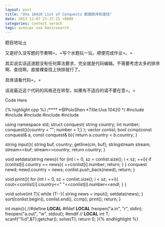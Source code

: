 ```yaml
---
layout: post
title: "UVa 10420 List of Conquests 数据排序和查找"
date: 2013-12-07 21:37:15 +0800
categories: contest serach
tags: acmicpc uva basicsearch
---
```

题目地址<a title="UVa 10420" href="http://uva.onlinejudge.org/index.php?option=com_onlinejudge&Itemid=8&category=98&page=show_problem&problem=1361" target="_blank">-></a>

又是好久没写题的节奏啊=。=写个水题玩一玩，顺便完成作业=。=

其实说实话这道题没有任何算法要求，完全就是代码编辑。不需要考虑太多的排序啊、查找啊，直接裸查找上快排就行了。

具体请看代码=。=

话说最近这个代码的风格还在转型，如果有不适应的请不要在意=。=

Code Here

{% highlight cpp %}
/****
	*@PoloShen
	*Title:Uva 10420
	*/
#include <iostream>
#include <sstream>
#include <string>
#include <algorithm>
#include <vector>

using namespace std;
struct conquest{
	string country;
	int number;
	conquest(){country = ""; number = 1;}
};
vector<conquest> conlist;
bool ccmp(const conquest& a, const conquest& b){
	return a.country < b.country;
}

string input(){
	string buf, country;
	getline(cin, buf);
	stringstream stream;
	stream<<buf;
	stream>>country;
	return country;
}

void setdata(string news){
	for (int i = 0, sz = conlist.size(); i < sz; ++i){
		if (conlist[i].country == news){
			++conlist[i].number;
			return;
		}
	}
	conquest newd;
	newd.country = news;
	conlist.push_back(newd);
	return;
}

void print(){
	for (int i = 0, sz = conlist.size(); i < sz; ++i){
		cout<<conlist[i].country<<" "<<conlist[i].number<<endl;
	}
}

void solve(int T){
	while (T--){
		string news = input();
		setdata(news);
	}
	sort(conlist.begin(), conlist.end(), ccmp);
	print();
	return;
}

int main(){
//#define __LOCAL__
#ifdef __LOCAL__
	freopen("a.in", "r", stdin);
	freopen("a.out", "w", stdout);
#endif // __LOCAL__
	int T;
	scanf("%d",&T);getchar();
	solve(T);
    return 0;
}{% endhighlight %}
